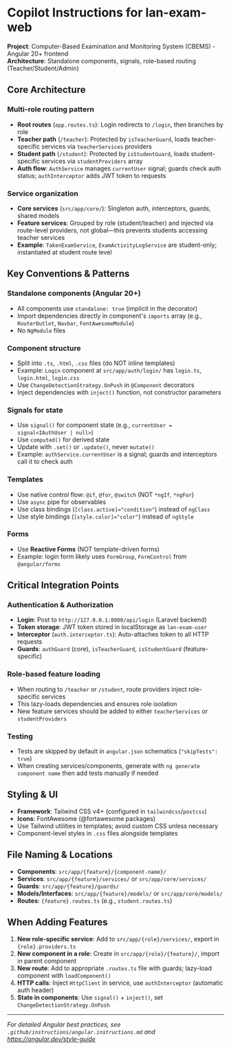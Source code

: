 # Copilot Instructions for lan-exam-web

**Project**: Computer-Based Examination and Monitoring System (CBEMS) - Angular 20+ frontend  
**Architecture**: Standalone components, signals, role-based routing (Teacher/Student/Admin)

## Core Architecture

### Multi-role routing pattern

- **Root routes** (`app.routes.ts`): Login redirects to `/login`, then branches by role
- **Teacher path** (`/teacher`): Protected by `isTeacherGuard`, loads teacher-specific services via `teacherServices` providers
- **Student path** (`/student`): Protected by `isStudentGuard`, loads student-specific services via `studentProviders` array
- **Auth flow**: `AuthService` manages `currentUser` signal; guards check auth status; `authInterceptor` adds JWT token to requests

### Service organization

- **Core services** (`src/app/core/`): Singleton auth, interceptors, guards, shared models
- **Feature services**: Grouped by role (student/teacher) and injected via route-level providers, not global—this prevents students accessing teacher services
- **Example**: `TakenExamService`, `ExamActivityLogService` are student-only; instantiated at student route level

## Key Conventions & Patterns

### Standalone components (Angular 20+)

- All components use `standalone: true` (implicit in the decorator)
- Import dependencies directly in component's `imports` array (e.g., `RouterOutlet`, `Navbar`, `FontAwesomeModule`)
- No `NgModule` files

### Component structure

- Split into `.ts`, `.html`, `.css` files (do NOT inline templates)
- Example: `Login` component at `src/app/auth/login/` has `login.ts`, `login.html`, `login.css`
- Use `ChangeDetectionStrategy.OnPush` in `@Component` decorators
- Inject dependencies with `inject()` function, not constructor parameters

### Signals for state

- Use `signal()` for component state (e.g., `currentUser = signal<IAuthUser | null>`)
- Use `computed()` for derived state
- Update with `.set()` or `.update()`, never `mutate()`
- Example: `authService.currentUser` is a signal; guards and interceptors call it to check auth

### Templates

- Use native control flow: `@if`, `@for`, `@switch` (NOT `*ngIf`, `*ngFor`)
- Use `async` pipe for observables
- Use class bindings (`[class.active]="condition"`) instead of `ngClass`
- Use style bindings (`[style.color]="color"`) instead of `ngStyle`

### Forms

- Use **Reactive Forms** (NOT template-driven forms)
- Example: login form likely uses `FormGroup`, `FormControl` from `@angular/forms`

## Critical Integration Points

### Authentication & Authorization

- **Login**: Post to `http://127.0.0.1:8000/api/login` (Laravel backend)
- **Token storage**: JWT token stored in localStorage as `lan-exam-user`
- **Interceptor** (`auth.interceptor.ts`): Auto-attaches token to all HTTP requests
- **Guards**: `authGuard` (core), `isTeacherGuard`, `isStudentGuard` (feature-specific)

### Role-based feature loading

- When routing to `/teacher` or `/student`, route providers inject role-specific services
- This lazy-loads dependencies and ensures role isolation
- New feature services should be added to either `teacherServices` or `studentProviders`

### Testing

- Tests are skipped by default in `angular.json` schematics (`"skipTests": true`)
- When creating services/components, generate with `ng generate component name` then add tests manually if needed

## Styling & UI

- **Framework**: Tailwind CSS v4+ (configured in `tailwindcss`/`postcss`)
- **Icons**: FontAwesome (@fortawesome packages)
- Use Tailwind utilities in templates; avoid custom CSS unless necessary
- Component-level styles in `.css` files alongside templates

## File Naming & Locations

- **Components**: `src/app/{feature}/{component-name}/`
- **Services**: `src/app/{feature}/services/` or `src/app/core/services/`
- **Guards**: `src/app/{feature}/guards/`
- **Models/Interfaces**: `src/app/{feature}/models/` or `src/app/core/models/`
- **Routes**: `{feature}.routes.ts` (e.g., `student.routes.ts`)

## When Adding Features

1. **New role-specific service**: Add to `src/app/{role}/services/`, export in `{role}.providers.ts`
2. **New component in a role**: Create in `src/app/{role}/{feature}/`, import in parent component
3. **New route**: Add to appropriate `.routes.ts` file with guards; lazy-load component with `loadComponent()`
4. **HTTP calls**: Inject `HttpClient` in service, use `authInterceptor` (automatic auth header)
5. **State in components**: Use `signal()` + `inject()`, set `ChangeDetectionStrategy.OnPush`

---

_For detailed Angular best practices, see `.github/instructions/angular.instructions.md` and https://angular.dev/style-guide_
